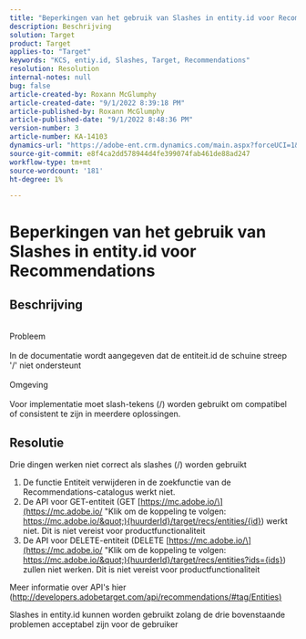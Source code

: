 ```yaml
---
title: "Beperkingen van het gebruik van Slashes in entity.id voor Recommendations"
description: Beschrijving
solution: Target
product: Target
applies-to: "Target"
keywords: "KCS, entiy.id, Slashes, Target, Recommendations"
resolution: Resolution
internal-notes: null
bug: false
article-created-by: Roxann McGlumphy
article-created-date: "9/1/2022 8:39:18 PM"
article-published-by: Roxann McGlumphy
article-published-date: "9/1/2022 8:48:36 PM"
version-number: 3
article-number: KA-14103
dynamics-url: "https://adobe-ent.crm.dynamics.com/main.aspx?forceUCI=1&pagetype=entityrecord&etn=knowledgearticle&id=05f7ab20-362a-ed11-9db1-002248086a27"
source-git-commit: e8f4ca2dd578944d4fe399074fab461de88ad247
workflow-type: tm+mt
source-wordcount: '181'
ht-degree: 1%

---
```


# Beperkingen van het gebruik van Slashes in entity.id voor Recommendations

## Beschrijving

<br>Probleem<br><br>
In de documentatie wordt aangegeven dat de entiteit.id de schuine streep &#39;/&#39; niet ondersteunt
<br><br>Omgeving<br><br>
Voor implementatie moet slash-tekens (/) worden gebruikt om compatibel of consistent te zijn in meerdere oplossingen.


## Resolutie


Drie dingen werken niet correct als slashes (/) worden gebruikt

1. De functie Entiteit verwijderen in de zoekfunctie van de Recommendations-catalogus werkt niet.
2. De API voor GET-entiteit (GET [https://mc.adobe.io/\](https://mc.adobe.io/ &quot;Klik om de koppeling te volgen: https://mc.adobe.io/&quot;){huurderId}/target/recs/entities/{id}) werkt niet. Dit is niet vereist voor productfunctionaliteit
3. De API voor DELETE-entiteit (DELETE [https://mc.adobe.io/\](https://mc.adobe.io/ &quot;Klik om de koppeling te volgen: https://mc.adobe.io/&quot;){huurderId}/target/recs/entities?ids={ids}) zullen niet werken. Dit is niet vereist voor productfunctionaliteit


Meer informatie over API&#39;s hier ([http://developers.adobetarget.com/api/recommendations/#tag/Entities)](http://developers.adobetarget.com/api/recommendations/#tag/Entities%29 "Klik om de koppeling te volgen: http://developers.adobetarget.com/api/recommendations/#tag/Entities)")

Slashes in entity.id kunnen worden gebruikt zolang de drie bovenstaande problemen acceptabel zijn voor de gebruiker
